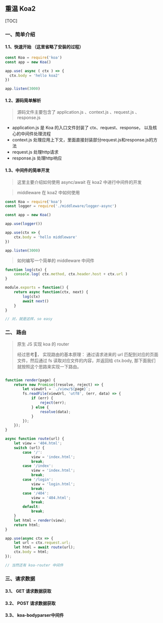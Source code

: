 ## 重温 Koa2

[TOC]

### 一、简单介绍

####  1.1、快速开始 （这里省略了安装的过程）

```javascript
const Koa = require('koa')
const app = new Koa()

app.use( async ( ctx ) => {
  ctx.body = 'hello koa2'
})

app.listen(3000)
```

#### 1.2、源码简单解析

> 源码文件主要包含了 application.js 、context.js 、request.js 、response.js

- application.js 是 Koa 的入口文件封装了 ctx、request、response， 以及核心的中间件处理流程
- context.js 处理应用上下文，里面直接封装部分request.js和response.js的方法
- request.js 处理http请求
- response.js 处理http响应


#### 1.3、中间件的简单开发

> 这里主要介绍如何使用 async/await 在 koa2 中进行中间件的开发

> middleware 在 koa2 中如何使用
```javascript
const Koa = require('koa')
const logger = require('./middleware/logger-async')

const app = new Koa()

app.use(logger())

app.use(ctx => {
	ctx.body = 'hello middleware'
})

app.listen(3000)
```
> 如何编写一个简单的 middleware 中间件

```javascript
function log(ctx) {
	console.log( ctx.method, ctx.header.host + ctx.url )
}

module.exports = function() {
	return async function(ctx, next) {
		log(ctx)
		await next()
	}
}

// 对，就是这样，so easy
```

### 二、 路由

> 原生 JS 实现 koa 的 router
> 
> 经过思考🤔， 实现路由的基本原理： 通过请求进来的 url 匹配到对应的页面文件，然后通过 fs 读取对应文件的内容，并返回给 ctx.body, 那下面我们就按照这个思路来实现一下路由。

```javascript

function render(page) {
    return new Promise((resolve, reject) => {
        let viewUrl = `./view/${page}`;
        fs.readFile(viewUrl, 'utf8', (err, data) => {
            if (err) {
                reject(err);
            } else {
                resolve(data);
            }
        });
    });
}

async function route(url) {
    let view = '404.html';
    switch (url) {
        case '/':
            view = 'index.html';
            break;
        case '/index':
            view = 'index.html';
            break;
        case '/login':
            view = 'login.html';
            break;
        case '/404':
            view = '404.html';
            break;
        default:
            break;
    }
    let html = render(view);
    return html;
}

app.use(async ctx => {
    let url = ctx.request.url;
    let html = await route(url);
    ctx.body = html;
});

// 当然还有 koa-router 中间件 
```

### 三、请求数据

#### 3.1、 GET 请求数据获取

#### 3.2、 POST 请求数据获取

#### 3.3、 koa-bodyparser中间件


